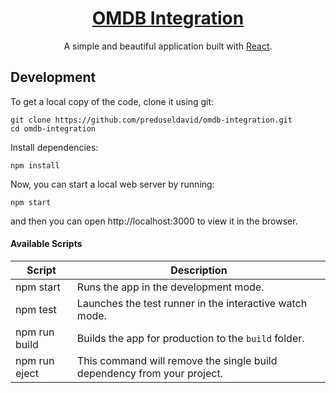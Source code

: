 <h1 align="center">
  <a href="https://github.com/preduseldavid/omdb-integration">
    OMDB Integration
  </a>
</h1>

<p align="center">
  A simple and beautiful application built with <a href="https://reactjs.org">React</a>.
</p>

## Development

To get a local copy of the code, clone it using git:

```
git clone https://github.com/preduseldavid/omdb-integration.git
cd omdb-integration
```

Install dependencies:

```
npm install
```

Now, you can start a local web server by running:

```
npm start
```

and then you can open http://localhost:3000 to view it in the browser.

#### Available Scripts

| Script        | Description                                                             |
|---------------|-------------------------------------------------------------------------|
| npm start     | Runs the app in the development mode.                                   |
| npm test      | Launches the test runner in the interactive watch mode.                 |
| npm run build | Builds the app for production to the `build` folder.                    |
| npm run eject | This command will remove the single build dependency from your project. |
